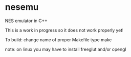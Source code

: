 nesemu
======

NES emulator in C++

This is a work in progress so it does not work properly yet!

To build: 
        change name of proper Makefile
        type make

note: on linux you may have to install freeglut and/or opengl
